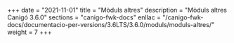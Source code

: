 +++
date        = "2021-11-01"
title       = "Mòduls altres"
description = "Mòduls altres Canigó 3.6.0"
sections    = "canigo-fwk-docs"
enllac		= "/canigo-fwk-docs/documentacio-per-versions/3.6LTS/3.6.0/moduls/moduls-altres/"
weight		= 7
+++

